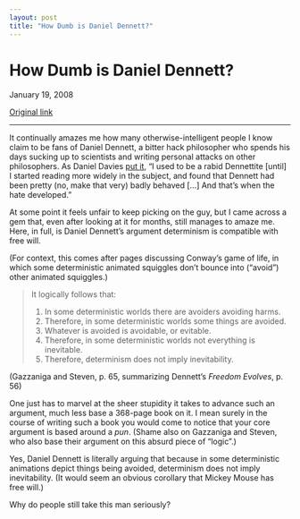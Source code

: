 ```yaml
---
layout: post
title: "How Dumb is Daniel Dennett?"
---
```

How Dumb is Daniel Dennett?
===========================

January 19, 2008

[Original link](http://www.aaronsw.com/weblog/dennettdumb)

* * * * *

It continually amazes me how many otherwise-intelligent people I know
claim to be fans of Daniel Dennett, a bitter hack philosopher who spends
his days sucking up to scientists and writing personal attacks on other
philosophers. As Daniel Davies [put
it](http://econ161.berkeley.edu/movable_type/archives/001288.html), “I
used to be a rabid Dennettite [until] I started reading more widely in
the subject, and found that Dennett had been pretty (no, make that very)
badly behaved […] And that’s when the hate developed.”

At some point it feels unfair to keep picking on the guy, but I came
across a gem that, even after looking at it for months, still manages to
amaze me. Here, in full, is Daniel Dennett’s argument determinism is
compatible with free will.

(For context, this comes after pages discussing Conway’s game of life,
in which some deterministic animated squiggles don’t bounce into
(“avoid”) other animated squiggles.)

> It logically follows that:
>
> 1.  In some deterministic worlds there are avoiders avoiding harms.
> 2.  Therefore, in some deterministic worlds some things are avoided.
> 3.  Whatever is avoided is avoidable, or evitable.
> 4.  Therefore, in some deterministic worlds not everything is
>     inevitable.
> 5.  Therefore, determinism does not imply inevitability.

(Gazzaniga and Steven, p. 65, summarizing Dennett’s *Freedom Evolves*,
p. 56)

One just has to marvel at the sheer stupidity it takes to advance such
an argument, much less base a 368-page book on it. I mean surely in the
course of writing such a book you would come to notice that your core
argument is based around a *pun*. (Shame also on Gazzaniga and Steven,
who also base their argument on this absurd piece of “logic”.)

Yes, Daniel Dennett is literally arguing that because in some
deterministic animations depict things being avoided, determinism does
not imply inevitability. (It would seem an obvious corollary that Mickey
Mouse has free will.)

Why do people still take this man seriously?

